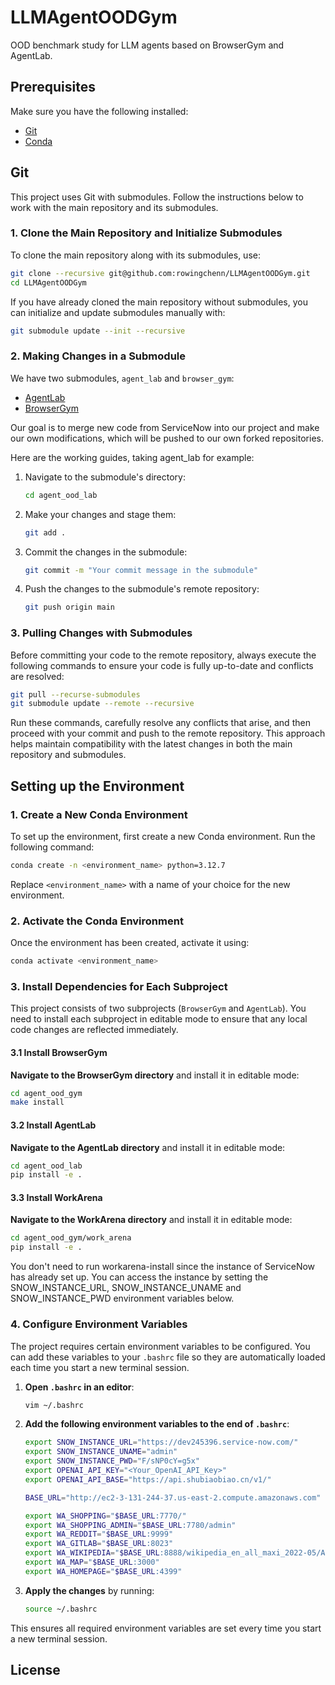 # LLMAgentOODGym
OOD benchmark study for LLM agents based on BrowserGym and AgentLab.

## Prerequisites

Make sure you have the following installed:
- [Git](https://git-scm.com/downloads)
- [Conda](https://docs.conda.io/projects/conda/en/latest/user-guide/install/index.html)

## Git

This project uses Git with submodules. Follow the instructions below to work with the main repository and its submodules.

### 1. Clone the Main Repository and Initialize Submodules

To clone the main repository along with its submodules, use:

```bash
git clone --recursive git@github.com:rowingchenn/LLMAgentOODGym.git
cd LLMAgentOODGym
```

If you have already cloned the main repository without submodules, you can initialize and update submodules manually with:

```bash
git submodule update --init --recursive
```

### 2. Making Changes in a Submodule

We have two submodules, `agent_lab` and `browser_gym`:

- [AgentLab](https://github.com/rowingchenn/AgentLab_OOD.git)
- [BrowserGym](https://github.com/rowingchenn/BrowserGym_OOD.git)

Our goal is to merge new code from ServiceNow into our project and make our own modifications, which will be pushed to our own forked repositories.

Here are the working guides, taking agent_lab for example:

1. Navigate to the submodule's directory:

   ```bash
   cd agent_ood_lab
   ```

2. Make your changes and stage them:

   ```bash
   git add .
   ```

3. Commit the changes in the submodule:

   ```bash
   git commit -m "Your commit message in the submodule"
   ```

4. Push the changes to the submodule's remote repository:

   ```bash
   git push origin main
   ```

### 3. Pulling Changes with Submodules

Before committing your code to the remote repository, always execute the following commands to ensure your code is fully up-to-date and conflicts are resolved:

```bash
git pull --recurse-submodules
git submodule update --remote --recursive
```

Run these commands, carefully resolve any conflicts that arise, and then proceed with your commit and push to the remote repository. This approach helps maintain compatibility with the latest changes in both the main repository and submodules.

## Setting up the Environment

### 1. Create a New Conda Environment

To set up the environment, first create a new Conda environment. Run the following command:

```bash
conda create -n <environment_name> python=3.12.7
```

Replace `<environment_name>` with a name of your choice for the new environment.

### 2. Activate the Conda Environment

Once the environment has been created, activate it using:

```bash
conda activate <environment_name>
```

### 3. Install Dependencies for Each Subproject

This project consists of two subprojects (`BrowserGym` and `AgentLab`). You need to install each subproject in editable mode to ensure that any local code changes are reflected immediately.

#### 3.1 Install BrowserGym

**Navigate to the BrowserGym directory** and install it in editable mode:

   ```bash
   cd agent_ood_gym
   make install
   ```

#### 3.2 Install AgentLab

**Navigate to the AgentLab directory** and install it in editable mode:

   ```bash
   cd agent_ood_lab
   pip install -e .
   ```

#### 3.3 Install WorkArena

**Navigate to the WorkArena directory** and install it in editable mode:

   ```bash
   cd agent_ood_gym/work_arena
   pip install -e .
   ```

You don't need to run workarena-install since the instance of ServiceNow has already set up. You can access the instance by setting the SNOW_INSTANCE_URL, SNOW_INSTANCE_UNAME and SNOW_INSTANCE_PWD environment variables below.

### 4. Configure Environment Variables

The project requires certain environment variables to be configured. You can add these variables to your `.bashrc` file so they are automatically loaded each time you start a new terminal session.

1. **Open `.bashrc` in an editor**:

   ```bash
   vim ~/.bashrc
   ```

2. **Add the following environment variables to the end of `.bashrc`**:

   ```bash
   export SNOW_INSTANCE_URL="https://dev245396.service-now.com/"
   export SNOW_INSTANCE_UNAME="admin"
   export SNOW_INSTANCE_PWD="F/sNP0cY=g5x"
   export OPENAI_API_KEY="<Your_OpenAI_API_Key>"
   export OPENAI_API_BASE="https://api.shubiaobiao.cn/v1/"

   BASE_URL="http://ec2-3-131-244-37.us-east-2.compute.amazonaws.com"

   export WA_SHOPPING="$BASE_URL:7770/"
   export WA_SHOPPING_ADMIN="$BASE_URL:7780/admin"
   export WA_REDDIT="$BASE_URL:9999"
   export WA_GITLAB="$BASE_URL:8023"
   export WA_WIKIPEDIA="$BASE_URL:8888/wikipedia_en_all_maxi_2022-05/A/User:The_other_Kiwix_guy/Landing"
   export WA_MAP="$BASE_URL:3000"
   export WA_HOMEPAGE="$BASE_URL:4399"
   ```

3. **Apply the changes** by running:

   ```bash
   source ~/.bashrc
   ```

This ensures all required environment variables are set every time you start a new terminal session.


## License


